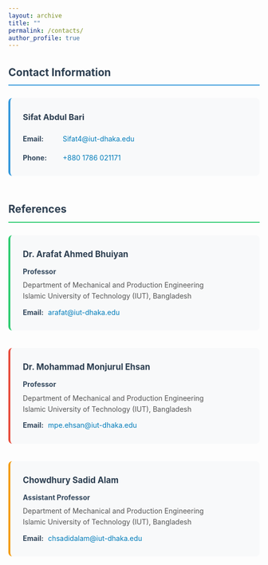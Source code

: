 ```yaml
---
layout: archive
title: ""
permalink: /contacts/
author_profile: true
---
```

<div class="contacts-container" style="max-width: 800px; margin: 0 auto;">

  <!-- Personal Contact Information -->
  <div class="contact-section" style="margin-bottom: 50px;">
    <h2 style="color: #2c3e50; border-bottom: 2px solid #3498db; padding-bottom: 8px; margin-bottom: 25px;">
      Contact Information
    </h2>
    <div style="background: #f8f9fa; padding: 25px; border-radius: 8px; border-left: 4px solid #3498db;">
      <h3 style="color: #2c3e50; margin-top: 0; margin-bottom: 20px;">Sifat Abdul Bari</h3>
      <div style="display: flex; flex-direction: column; gap: 15px;">
        <div style="display: flex; align-items: flex-start;">
          <strong style="min-width: 80px; color: #34495e;">Email:</strong>
          <a href="mailto:Sifat4@iut-dhaka.edu" style="color: #007cba; text-decoration: none;">
            Sifat4@iut-dhaka.edu
          </a>
        </div>
        <div style="display: flex; align-items: flex-start;">
          <strong style="min-width: 80px; color: #34495e;">Phone:</strong>
          <a href="tel:+8801786021171" style="color: #007cba; text-decoration: none;">
            +880 1786 021171
          </a>
        </div>
      </div>
    </div>
  </div>
  <!-- References Section -->
  <div class="references-section">
    <h2 style="color: #2c3e50; border-bottom: 2px solid #2ecc71; padding-bottom: 8px; margin-bottom: 25px;">
      References
    </h2>
    <!-- Reference 1 -->
    <div class="reference-item" style="margin-bottom: 35px; padding: 25px; background: #f8f9fa; border-radius: 8px; border-left: 4px solid #2ecc71;">
      <h3 style="color: #2c3e50; margin-top: 0; margin-bottom: 10px;">Dr. Arafat Ahmed Bhuiyan</h3>
      <p style="margin: 5px 0; color: #34495e; font-weight: bold;">Professor</p>
      <p style="margin: 5px 0; color: #555;">
        Department of Mechanical and Production Engineering<br>
        Islamic University of Technology (IUT), Bangladesh
      </p>
      <div style="margin-top: 10px;">
        <strong style="color: #34495e;">Email:</strong>
        <a href="mailto:arafat@iut-dhaka.edu" style="color: #007cba; text-decoration: none; margin-left: 5px;">
          arafat@iut-dhaka.edu
        </a>
      </div>
    </div>
    <!-- Reference 2 -->
    <div class="reference-item" style="margin-bottom: 35px; padding: 25px; background: #f8f9fa; border-radius: 8px; border-left: 4px solid #e74c3c;">
      <h3 style="color: #2c3e50; margin-top: 0; margin-bottom: 10px;">Dr. Mohammad Monjurul Ehsan</h3>
      <p style="margin: 5px 0; color: #34495e; font-weight: bold;">Professor</p>
      <p style="margin: 5px 0; color: #555;">
        Department of Mechanical and Production Engineering<br>
        Islamic University of Technology (IUT), Bangladesh
      </p>
      <div style="margin-top: 10px;">
        <strong style="color: #34495e;">Email:</strong>
        <a href="mailto:mpe.ehsan@iut-dhaka.edu" style="color: #007cba; text-decoration: none; margin-left: 5px;">
          mpe.ehsan@iut-dhaka.edu
        </a>
      </div>
    </div>
    <!-- Reference 3 -->
    <div class="reference-item" style="padding: 25px; background: #f8f9fa; border-radius: 8px; border-left: 4px solid #f39c12;">
      <h3 style="color: #2c3e50; margin-top: 0; margin-bottom: 10px;">Chowdhury Sadid Alam</h3>
      <p style="margin: 5px 0; color: #34495e; font-weight: bold;">Assistant Professor</p>
      <p style="margin: 5px 0; color: #555;">
        Department of Mechanical and Production Engineering<br>
        Islamic University of Technology (IUT), Bangladesh
      </p>
      <div style="margin-top: 10px;">
        <strong style="color: #34495e;">Email:</strong>
        <a href="mailto:chsadidalam@iut-dhaka.edu" style="color: #007cba; text-decoration: none; margin-left: 5px;">
          chsadidalam@iut-dhaka.edu
        </a>
      </div>
    </div>

  </div>

</div>

<style>
.contacts-container {
  line-height: 1.6;
}

.contact-section, .references-section {
  line-height: 1.6;
}

.reference-item h3 {
  font-size: 1.2em;
}

/* Responsive design */
@media (max-width: 768px) {
  .contacts-container {
    padding: 0 20px;
  }
  
  .reference-item {
    padding: 20px !important;
  }
}

/* Hover effects for better interactivity */
a:hover {
  text-decoration: underline !important;
}
</style>